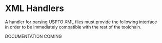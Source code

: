# XML Handlers

A handler for parsing USPTO XML files must provide the following interface in
order to be immediately compatible with the rest of the toolchain.

DOCUMENTATION COMING

<!--TODO: put this into a class so things can subclass it -->


